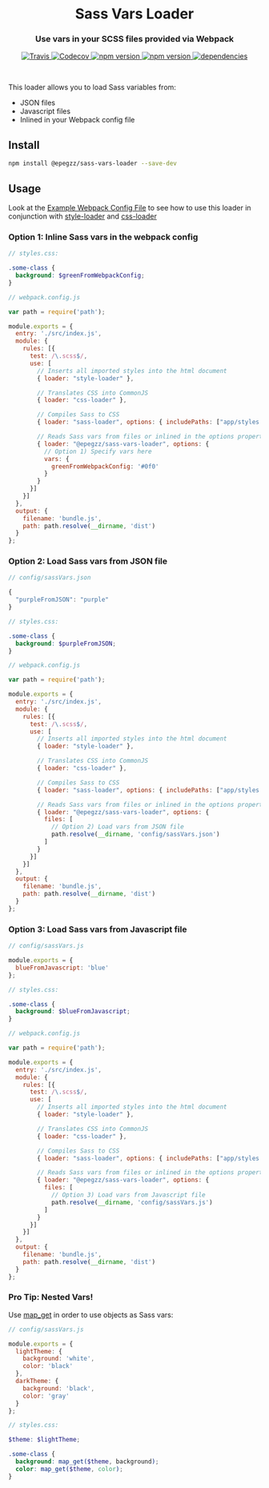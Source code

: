 <h1 align="center">Sass Vars Loader</h1>
<h3 align="center">Use vars in your SCSS files provided via Webpack</h3>
<p align="center">
  <a href="https://travis-ci.org/epegzz/sass-vars-loader">
    <img alt="Travis" src="https://img.shields.io/travis/epegzz/sass-vars-loader.svg?style=flat-square">
  </a>
  <a href="https://codecov.io/gh/epegzz/sass-vars-loader">
    <img alt="Codecov" src="https://img.shields.io/codecov/c/github/epegzz/sass-vars-loader.svg?style=flat-square">
  </a>
  <a href="https://www.npmjs.com/package/@epegzz/sass-vars-loader">
    <img alt="npm version" src="https://img.shields.io/npm/v/@epegzz/sass-vars-loader.svg?style=flat-square">
  </a>
  <a href="https://www.npmjs.com/package/@epegzz/sass-vars-loader">
    <img alt="npm version" src="https://img.shields.io/npm/dm/@epegzz/sass-vars-loader.svg?style=flat-square">
  </a>
  <a href="https://david-dm.org/epegzz/sass-vars-loader">
    <img alt="dependencies" src="https://david-dm.org/epegzz/sass-vars-loader/status.svg">
  </a>
</p>

<br/>


This loader allows you to load Sass variables from:
* JSON files
* Javascript files
* Inlined in your Webpack config file


## Install

```sh
npm install @epegzz/sass-vars-loader --save-dev
```

## Usage

Look at the [Example Webpack Config File](./example/webpack.config.js) to see how to use this
loader in conjunction with [style-loader](https://github.com/webpack-contrib/style-loader) and
[css-loader](https://github.com/webpack-contrib/css-loader)

### Option 1: Inline Sass vars in the webpack config

```scss
// styles.css:

.some-class {
  background: $greenFromWebpackConfig;
}
```

```js
// webpack.config.js

var path = require('path');

module.exports = {
  entry: './src/index.js',
  module: {
    rules: [{
      test: /\.scss$/,
      use: [
        // Inserts all imported styles into the html document
        { loader: "style-loader" },

        // Translates CSS into CommonJS
        { loader: "css-loader" },

        // Compiles Sass to CSS
        { loader: "sass-loader", options: { includePaths: ["app/styles.scss"] } },

        // Reads Sass vars from files or inlined in the options property
        { loader: "@epegzz/sass-vars-loader", options: {
          // Option 1) Specify vars here
          vars: {
            greenFromWebpackConfig: '#0f0'
          }
        }
      }]
    }]
  },
  output: {
    filename: 'bundle.js',
    path: path.resolve(__dirname, 'dist')
  }
};
```

### Option 2: Load Sass vars from JSON file

```js
// config/sassVars.json

{
  "purpleFromJSON": "purple"
}
```

```scss
// styles.css:

.some-class {
  background: $purpleFromJSON;
}
```

```js
// webpack.config.js

var path = require('path');

module.exports = {
  entry: './src/index.js',
  module: {
    rules: [{
      test: /\.scss$/,
      use: [
        // Inserts all imported styles into the html document
        { loader: "style-loader" },

        // Translates CSS into CommonJS
        { loader: "css-loader" },

        // Compiles Sass to CSS
        { loader: "sass-loader", options: { includePaths: ["app/styles.scss"] } },

        // Reads Sass vars from files or inlined in the options property
        { loader: "@epegzz/sass-vars-loader", options: {
          files: [
            // Option 2) Load vars from JSON file
            path.resolve(__dirname, 'config/sassVars.json')
          ]
        }
      }]
    }]
  },
  output: {
    filename: 'bundle.js',
    path: path.resolve(__dirname, 'dist')
  }
};
```


### Option 3: Load Sass vars from Javascript file

```js
// config/sassVars.js

module.exports = {
  blueFromJavascript: 'blue'
};
```

```scss
// styles.css:

.some-class {
  background: $blueFromJavascript;
}
```

```js
// webpack.config.js

var path = require('path');

module.exports = {
  entry: './src/index.js',
  module: {
    rules: [{
      test: /\.scss$/,
      use: [
        // Inserts all imported styles into the html document
        { loader: "style-loader" },

        // Translates CSS into CommonJS
        { loader: "css-loader" },

        // Compiles Sass to CSS
        { loader: "sass-loader", options: { includePaths: ["app/styles.scss"] } },

        // Reads Sass vars from files or inlined in the options property
        { loader: "@epegzz/sass-vars-loader", options: {
          files: [
            // Option 3) Load vars from Javascript file
            path.resolve(__dirname, 'config/sassVars.js')
          ]
        }
      }]
    }]
  },
  output: {
    filename: 'bundle.js',
    path: path.resolve(__dirname, 'dist')
  }
};
```


### Pro Tip: Nested Vars!

Use [map_get](http://sass-lang.com/documentation/Sass/Script/Functions.html#map_get-instance_method)
in order to use objects as Sass vars:

```js
// config/sassVars.js

module.exports = {
  lightTheme: {
    background: 'white',
    color: 'black'
  },
  darkTheme: {
    background: 'black',
    color: 'gray'
  }
};
```

```scss
// styles.css:

$theme: $lightTheme;

.some-class {
  background: map_get($theme, background);
  color: map_get($theme, color);
}
```
